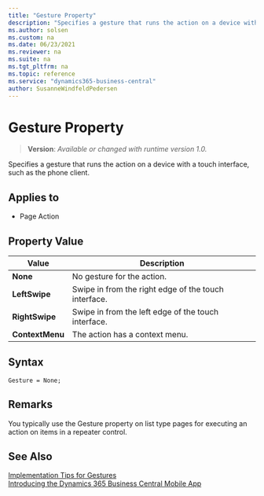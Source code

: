 ```yaml
---
title: "Gesture Property"
description: "Specifies a gesture that runs the action on a device with a touch interface, such as the phone client."
ms.author: solsen
ms.custom: na
ms.date: 06/23/2021
ms.reviewer: na
ms.suite: na
ms.tgt_pltfrm: na
ms.topic: reference
ms.service: "dynamics365-business-central"
author: SusanneWindfeldPedersen
---
```

[//]: # (START>DO_NOT_EDIT)
[//]: # (IMPORTANT:Do not edit any of the content between here and the END>DO_NOT_EDIT.)
[//]: # (Any modifications should be made in the .xml files in the ModernDev repo.)
# Gesture Property
> **Version**: _Available or changed with runtime version 1.0._

Specifies a gesture that runs the action on a device with a touch interface, such as the phone client.

## Applies to
-   Page Action

## Property Value

|Value|Description|
|-----------|---------------------------------------|
|**None**|No gesture for the action.|
|**LeftSwipe**|Swipe in from the right edge of the touch interface.|
|**RightSwipe**|Swipe in from the left edge of the touch interface.|
|**ContextMenu**|The action has a context menu.|

[//]: # (IMPORTANT: END>DO_NOT_EDIT)


## Syntax

```AL
Gesture = None;
```

## Remarks

You typically use the Gesture property on list type pages for executing an action on items in a repeater control.

## See Also

[Implementation Tips for Gestures](../devenv-implementation-tips-gestures-property.md)  
[Introducing the Dynamics 365 Business Central Mobile App](../devenv-introducing-business-central-mobile-app.md)   